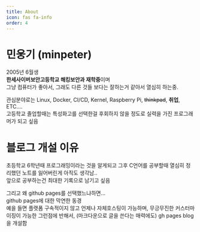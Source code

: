 ```yaml
---
title: About
icon: fas fa-info
order: 4
---
```


# 민웅기 (minpeter)
2005년 6월생  
**한세사이버보안고등학교 해킹보안과 재학중**이며  
그냥 컴퓨터가 좋아서, 그래도 다른 것들 보다는 잘하는거 같아서 열심히 하는중.  

관심분야로는 Linux, Docker, CI/CD, Kernel, Raspberry Pi, ~~thinkpad~~, **취업**, ETC....  
고등학교 졸업할때는 특성화고를 선택한걸 후회하지 않을 정도로 실력을 가진 프로그래머가 되고 싶음  

# 블로그 개설 이유

초등학교 6학년때 프로그래밍이라는 것을 알게되고 그후 C언어를 공부할때 열심히 정리했던 노트를 잃어버린게 아직도 생각남..  
앞으로 공부하는건 최대한 기록으로 남기고 싶음  

그리고 왜 github pages를 선택했느냐하면...  
github pages에 대한 막연한 동경  
예을 들면 플랫폼 구속적이지 않고 언제나 자체호스팅이 가능하며, 무긍무진한 커스터마이징이 가능한 그런점에 반해서, (마크다운으로 글을 쓴다는 매력에도) gh pages blog을 개설함  

